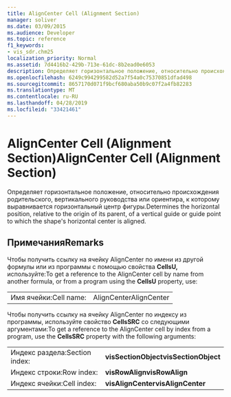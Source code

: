 ```yaml
---
title: AlignCenter Cell (Alignment Section)
manager: soliver
ms.date: 03/09/2015
ms.audience: Developer
ms.topic: reference
f1_keywords:
- vis_sdr.chm25
localization_priority: Normal
ms.assetid: 7d4416b2-429b-713e-61dc-8b2ead0e6053
description: Определяет горизонтальное положение, относительно происхождения родительского, вертикального руководства или ориентира, к которому выравнивается горизонтальный центр фигуры.
ms.openlocfilehash: 6249c994299582d52a7f54a0c75370851dfad498
ms.sourcegitcommit: 8657170d071f9bcf680aba50b9c07f2a4fb82283
ms.translationtype: MT
ms.contentlocale: ru-RU
ms.lasthandoff: 04/28/2019
ms.locfileid: "33421461"
---
```

# <a name="aligncenter-cell-alignment-section"></a><span data-ttu-id="519ff-103">AlignCenter Cell (Alignment Section)</span><span class="sxs-lookup"><span data-stu-id="519ff-103">AlignCenter Cell (Alignment Section)</span></span>

<span data-ttu-id="519ff-104">Определяет горизонтальное положение, относительно происхождения родительского, вертикального руководства или ориентира, к которому выравнивается горизонтальный центр фигуры.</span><span class="sxs-lookup"><span data-stu-id="519ff-104">Determines the horizontal position, relative to the origin of its parent, of a vertical guide or guide point to which the shape's horizontal center is aligned.</span></span>
  
## <a name="remarks"></a><span data-ttu-id="519ff-105">Примечания</span><span class="sxs-lookup"><span data-stu-id="519ff-105">Remarks</span></span>

<span data-ttu-id="519ff-106">Чтобы получить ссылку на ячейку AlignCenter по имени из другой формулы или из программы с помощью свойства **CellsU,** используйте:</span><span class="sxs-lookup"><span data-stu-id="519ff-106">To get a reference to the AlignCenter cell by name from another formula, or from a program using the **CellsU** property, use:</span></span> 
  
|||
|:-----|:-----|
| <span data-ttu-id="519ff-107">Имя ячейки:</span><span class="sxs-lookup"><span data-stu-id="519ff-107">Cell name:</span></span>  <br/> | <span data-ttu-id="519ff-108">AlignCenter</span><span class="sxs-lookup"><span data-stu-id="519ff-108">AlignCenter</span></span>  <br/> |
   
<span data-ttu-id="519ff-109">Чтобы получить ссылку на ячейку AlignCenter по индексу из программы, используйте свойство **CellsSRC** со следующими аргументами:</span><span class="sxs-lookup"><span data-stu-id="519ff-109">To get a reference to the AlignCenter cell by index from a program, use the **CellsSRC** property with the following arguments:</span></span> 
  
|||
|:-----|:-----|
| <span data-ttu-id="519ff-110">Индекс раздела:</span><span class="sxs-lookup"><span data-stu-id="519ff-110">Section index:</span></span>  <br/> |<span data-ttu-id="519ff-111">**visSectionObject**</span><span class="sxs-lookup"><span data-stu-id="519ff-111">**visSectionObject**</span></span> <br/> |
| <span data-ttu-id="519ff-112">Индекс строки:</span><span class="sxs-lookup"><span data-stu-id="519ff-112">Row index:</span></span>  <br/> |<span data-ttu-id="519ff-113">**visRowAlign**</span><span class="sxs-lookup"><span data-stu-id="519ff-113">**visRowAlign**</span></span> <br/> |
| <span data-ttu-id="519ff-114">Индекс ячейки:</span><span class="sxs-lookup"><span data-stu-id="519ff-114">Cell index:</span></span>  <br/> |<span data-ttu-id="519ff-115">**visAlignCenter**</span><span class="sxs-lookup"><span data-stu-id="519ff-115">**visAlignCenter**</span></span> <br/> |
   

